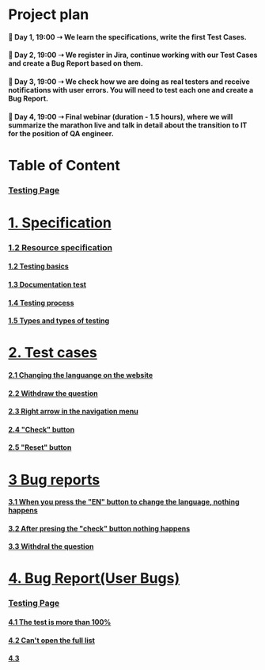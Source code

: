 
# Project plan

#### 📌 Day 1, 19:00 ➝ We learn the specifications, write the first Test Cases.
#### 📌 Day 2, 19:00 ➝ We register in Jira, continue working with our Test Cases and create a Bug Report based on them.
#### 📌 Day 3, 19:00 ➝ We check how we are doing as real testers and receive notifications with user errors. You will need to test each one and create a Bug Report.
#### 📌 Day 4, 19:00 ➝ Final webinar (duration - 1.5 hours), where we will summarize the marathon live and talk in detail about the transition to IT for the position of QA engineer.

# Table of Content

### [Testing Page](https://qa-autocheck-test.netlify.app/?token=d5fcc3783ba50fcac78b5a5ea8e4d69f6fe51ed8368bc618a58a846ad8b03a63&block=nop678917&ssid=64653721fab3d6b4a61cfff1&cookie_id=0c1a4eacd2a44d06a4c438d6b4022a6f&block_id=6430137f6358283e373277e4&leeloo_account_id=64653721fab3d6871d1cffec&utm_source=facebook&utm_medium=cpc&utm_campaign=23854716037160199%7CLV%2B%7C%2BPoland%2B%7C%2BMarathon%2BQA%2B%7C%2BAutoBid%2B%7C%2B23-40%2B%7C%2BNewCreo%7C23854716037150199%7Cmen%7C23854716037170199%7Cad1&fbclid=IwAR0leriYO8NOGfCTdkUmK9Q0SgjbYk09_Sd9F2cv-9Lg6MKM6Hw1FrA3Zn0_aem_th_ARdKP31-L3siP67_LzhFpz3d1nQV_JAQDExjMorB3mk6qogBGG7tMQW7TLNhVutr4Kkpdr6cwGWOg0CbQ_JXjzrS)

# [1. Specification](https://github.com/kubade220/QA-goIT-marathon/blob/main/Specification.md)

### [1.2 Resource specification](https://faq-qa.m.goit.global/pl/?ssid=64653721fab3d6b4a61cfff1&cookie_id=0c1a4eacd2a44d06a4c438d6b4022a6f&block_id=6446d433d3ac67261ac974ec&leeloo_account_id=64653721fab3d6871d1cffec&utm_source=facebook&utm_medium=cpc&utm_campaign=23854716037160199%7CLV%2B%7C%2BPoland%2B%7C%2BMarathon%2BQA%2B%7C%2BAutoBid%2B%7C%2B23-40%2B%7C%2BNewCreo%7C23854716037150199%7Cmen%7C23854716037170199%7Cad1&fbclid=IwAR0leriYO8NOGfCTdkUmK9Q0SgjbYk09_Sd9F2cv-9Lg6MKM6Hw1FrA3Zn0_aem_th_ARdKP31-L3siP67_LzhFpz3d1nQV_JAQDExjMorB3mk6qogBGG7tMQW7TLNhVutr4Kkpdr6cwGWOg0CbQ_JXjzrS)
#### [1.2 Testing basics](https://github.com/kubade220/QA-goIT-marathon/blob/7351d4fd326ebd93d50b03876c8356127e375027/Testing%20basics.pdf)
#### [1.3 Documentation test](https://github.com/kubade220/QA-goIT-marathon/blob/37ba4b8b5204ea35bd3818c702dca702bfb94cd9/Documentation%20test.pdf)
#### [1.4 Testing process](https://github.com/kubade220/QA-goIT-marathon/blob/37ba4b8b5204ea35bd3818c702dca702bfb94cd9/Testing%20process.pdf)
#### [1.5 Types and types of testing](https://github.com/kubade220/QA-goIT-marathon/blob/37ba4b8b5204ea35bd3818c702dca702bfb94cd9/Types%20and%20types%20of%20testing.pdf)

# [2. Test cases](https://github.com/kubade220/QA-goIT-marathon/blob/main/Test%20cases.md)

#### [2.1 Changing the languange on the website](https://docs.google.com/spreadsheets/d/1ReFKkAtOp86heketPhx-ucQqLXb4OWLb/edit?usp=sharing&ouid=115986047958479467995&rtpof=true&sd=true)
#### [2.2 Withdraw the question](https://docs.google.com/spreadsheets/d/1ReFKkAtOp86heketPhx-ucQqLXb4OWLb/edit#gid=1134308104)
#### [2.3 Right arrow in the navigation menu](https://docs.google.com/spreadsheets/d/1ReFKkAtOp86heketPhx-ucQqLXb4OWLb/edit#gid=432236916)
#### [2.4 "Check" button](https://docs.google.com/spreadsheets/d/1ReFKkAtOp86heketPhx-ucQqLXb4OWLb/edit#gid=1323724210)
#### [2.5 "Reset" button ](https://docs.google.com/spreadsheets/d/1ReFKkAtOp86heketPhx-ucQqLXb4OWLb/edit#gid=650938138)
# [3 Bug reports](https://github.com/kubade220/QA-goIT-marathon/blob/main/Bug%20reports.md)
#### [3.1 When you press the "EN" button to change the language, nothing happens](https://1drv.ms/i/s!Ags8E2N1JH7PqmTydVZJrMpAQMFL?e=WZhvvZ)
#### [3.2 After presing the "check" button nothing happens](https://1drv.ms/i/s!Ags8E2N1JH7PqmVKmOovGBWjSoQy?e=dATUwv)
#### [3.3 Withdral the question](https://1drv.ms/i/s!Ags8E2N1JH7Pqmb9kFP8gePPoPob?e=sRotkW)

# [4. Bug Report(User Bugs)](https://github.com/kubade220/QA-goIT-marathon/blob/main/User%20Bugs.md)

### [Testing Page](https://pro-test.qa.m.goit.global)
#### [4.1 The test is more than 100%](https://docs.google.com/spreadsheets/d/1i8bbOAJpQUZCQwoG2F52I5hkEX31LMBhe7hlMDCHank/edit?usp=sharing)
#### [4.2 Can't open the full list](https://docs.google.com/spreadsheets/d/1BukPLsvajtmyAul2XiXDtEqj6va7cOz44Skzq24pqmE/edit?usp=sharing)
#### [4.3](https://docs.google.com/spreadsheets/d/1i8bbOAJpQUZCQwoG2F52I5hkEX31LMBhe7hlMDCHank/edit#gid=1335842583)

